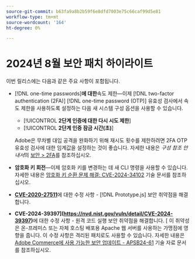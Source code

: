 ```yaml
---
source-git-commit: b63fa9a8b2b59f6e8dfd7003e75c66caf99d5e81
workflow-type: tm+mt
source-wordcount: '164'
ht-degree: 0%

---
```

# 2024년 8월 보안 패치 하이라이트

이번 릴리스에는 다음과 같은 주요 사항이 포함됩니다.

* [!DNL one-time passwords]**에 대한**&#x200B;속도 제한—이제 [!DNL two-factor authentication (2FA)] [!DNL one-time password (OTP)] 유효성 검사에서 속도 제한을 사용하도록 설정하는 다음 새 시스템 구성 옵션을 사용할 수 있습니다.

   * [!UICONTROL **2단계 인증에 대한 다시 시도 제한**]
   * [!UICONTROL **2단계 인증 잠금 시간(초)**]

  Adobe은 무차별 대입 공격을 완화하기 위해 재시도 횟수를 제한하려면 2FA OTP 유효성 검사에 대한 임계값을 설정하는 것이 좋습니다. 자세한 내용은 _구성 참조 안내서_&#x200B;의 [보안 > 2FA](https://experienceleague.adobe.com/en/docs/commerce-admin/config/security/2fa)를 참조하십시오. <!-- AC-12095 -->

* **암호화 키 회전**—이제 암호화 키를 변경하는 데 새 CLI 명령을 사용할 수 있습니다. 자세한 내용은 [암호화 키 순환 문제 해결: CVE-2024-34102](https://experienceleague.adobe.com/en/docs/commerce-knowledge-base/kb/troubleshooting/known-issues-patches-attached/troubleshooting-encryption-key-rotation-cve-2024-34102) 기술 문서를 참조하십시오.

* **[CVE-2020-27511](https://nvd.nist.gov/vuln/detail/CVE-2020-27511)**&#x200B;에 대한 수정 사항 - [!DNL Prototype.js] 보안 취약점을 해결합니다.<!-- AC-11936 -->

* **CVE-2024-39397](https://nvd.nist.gov/vuln/detail/CVE-2024-39397)**&#x200B;에 대한 수정 사항 - 원격 코드 실행 보안 취약점을 해결합니다. [ 이 취약성은 온-프레미스 또는 자체 호스팅 배포용 Apache 웹 서버를 사용하는 가맹점에 영향을 줍니다. 이 수정 사항은 격리된 패치로도 사용할 수 있습니다. 자세한 내용은 [Adobe Commerce에 사용 가능한 보안 업데이트 - APSB24-61](https://experienceleague.adobe.com/en/docs/commerce-knowledge-base/kb/troubleshooting/known-issues-patches-attached/security-update-available-for-adobe-commerce-apsb24-61) 기술 자료 문서를 참조하십시오.<!-- ACSD-60551 -->
